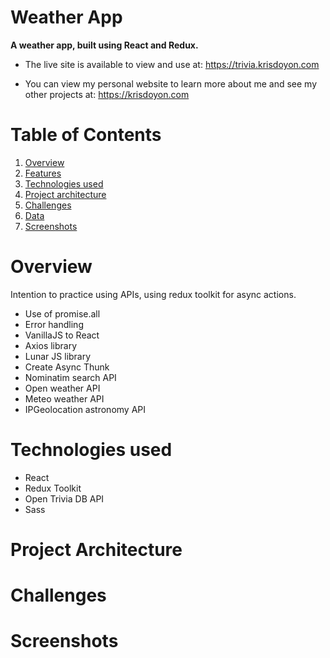 # Weather App

**A weather app, built using React and Redux.**

- The live site is available to view and use at: https://trivia.krisdoyon.com

- You can view my personal website to learn more about me and see my other projects at: https://krisdoyon.com

# Table of Contents

1. [Overview](#overview)
2. [Features](#features)
3. [Technologies used](#technologies-used)
4. [Project architecture](#project-architecture)
5. [Challenges](#challenges)
6. [Data](#data)
7. [Screenshots](#screenshots)

# Overview

Intention to practice using APIs, using redux toolkit for async actions.

- Use of promise.all
- Error handling
- VanillaJS to React
- Axios library
- Lunar JS library
- Create Async Thunk
- Nominatim search API
- Open weather API
- Meteo weather API
- IPGeolocation astronomy API

# Technologies used

- React
- Redux Toolkit
- Open Trivia DB API
- Sass

# Project Architecture

# Challenges

# Screenshots
